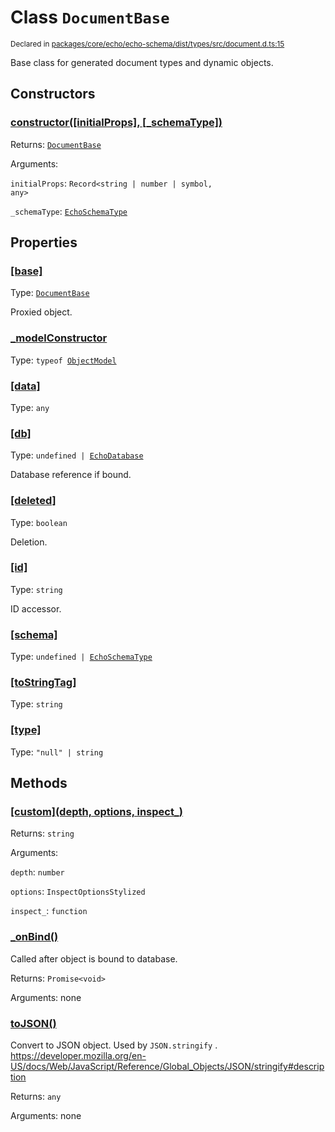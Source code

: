 # Class `DocumentBase`
<sub>Declared in [packages/core/echo/echo-schema/dist/types/src/document.d.ts:15]()</sub>


Base class for generated document types and dynamic objects.

## Constructors
### [constructor(\[initialProps\], \[_schemaType\])]()


Returns: <code>[DocumentBase](/api/@dxos/client/classes/DocumentBase)</code>

Arguments: 

`initialProps`: <code>Record&lt;string | number | symbol, any&gt;</code>

`_schemaType`: <code>[EchoSchemaType](/api/@dxos/client/classes/EchoSchemaType)</code>

## Properties
### [[base]]()
Type: <code>[DocumentBase](/api/@dxos/client/classes/DocumentBase)</code>

Proxied object.
### [_modelConstructor]()
Type: <code>typeof [ObjectModel](/api/@dxos/client/classes/ObjectModel)</code>
### [[data]]()
Type: <code>any</code>
### [[db]]()
Type: <code>undefined | [EchoDatabase](/api/@dxos/client/classes/EchoDatabase)</code>

Database reference if bound.
### [[deleted]]()
Type: <code>boolean</code>

Deletion.
### [[id]]()
Type: <code>string</code>

ID accessor.
### [[schema]]()
Type: <code>undefined | [EchoSchemaType](/api/@dxos/client/classes/EchoSchemaType)</code>
### [[toStringTag]]()
Type: <code>string</code>
### [[type]]()
Type: <code>"null" | string</code>

## Methods
### [\[custom\](depth, options, inspect_)]()


Returns: <code>string</code>

Arguments: 

`depth`: <code>number</code>

`options`: <code>InspectOptionsStylized</code>

`inspect_`: <code>function</code>
### [_onBind()]()


Called after object is bound to database.

Returns: <code>Promise&lt;void&gt;</code>

Arguments: none
### [toJSON()]()


Convert to JSON object. Used by  `JSON.stringify` .
https://developer.mozilla.org/en-US/docs/Web/JavaScript/Reference/Global_Objects/JSON/stringify#description

Returns: <code>any</code>

Arguments: none